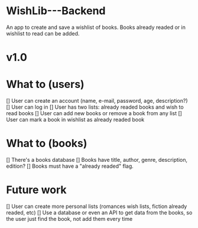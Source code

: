 # WishLib---Backend
An app to create and save a wishlist of books. Books already readed or in wishlist to read can be added.

# v1.0

# What to (users)
[] User can create an account (name, e-mail, password, age, description?)
[] User can log in
[] User has two lists: already readed books and wish to read books
[] User can add new books or remove a book from any list
[] User can mark a book in wishlist as already readed book


# What to (books)
[] There's a books database
[] Books have title, author, genre, description, edition?
[] Books must have a "already readed" flag.



# Future work
[] User can create more personal lists (romances wish lists, fiction already readed, etc)
[] Use a database or even an API to get data from the books, so the user just find the book, not add them every time